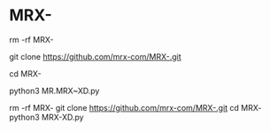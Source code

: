 # MRX-

rm -rf MRX-

git clone https://github.com/mrx-com/MRX-.git

cd MRX-

python3 MR.MRX~XD.py 



rm -rf MRX-
git clone https://github.com/mrx-com/MRX-.git
cd MRX-
python3 MRX-XD.py 

